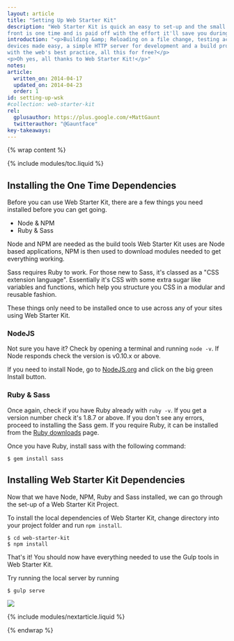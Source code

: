 ```yaml
---
layout: article
title: "Setting Up Web Starter Kit"
description: "Web Starter Kit is quick an easy to set-up and the small cost up
front is one time and is paid off with the effort it'll save you during development."
introduction: "<p>Building &amp; Reloading on a file change, testing across
devices made easy, a simple HTTP server for development and a build process
with the web's best practice, all this for free?</p>
<p>Oh yes, all thanks to Web Starter Kit!</p>"
notes:
article:
  written_on: 2014-04-17
  updated_on: 2014-04-23
  order: 1
id: setting-up-wsk
#collection: web-starter-kit
rel:
  gplusauthor: https://plus.google.com/+MattGaunt
  twitterauthor: "@Gauntface"
key-takeaways:
---
```


{% wrap content %}

{% include modules/toc.liquid %}

## Installing the One Time Dependencies

Before you can use Web Starter Kit, there are a few things you need installed
before you can get going.

 - Node &amp; NPM
 - Ruby &amp; Sass

Node and NPM are needed as the build tools Web Starter Kit uses are Node based
applications, NPM is then used to download modules needed to get everything
working.

Sass requires Ruby to work. For those new to Sass, it's classed as a "CSS
extension language". Essentially it's CSS with some extra sugar like variables
and functions, which help you structure you CSS in a modular and reusable fashion.

These things only need to be installed once to use across any of your sites
using Web Starter Kit.

### NodeJS

Not sure you have it? Check by opening a terminal and running `node
-v`. If Node responds check the version is v0.10.x or above.

If you need to install Node, go to [NodeJS.org](http://nodejs.org/) and click
on the big green Install button.

### Ruby &amp; Sass

Once again, check if you have Ruby already with `ruby -v`.
If you get a version number check it's 1.8.7 or above. If you don't see any
errors, proceed to installing the Sass gem. If you require Ruby, it can be
installed from the [Ruby downloads](https://www.ruby-lang.org/en/downloads/)
page.

Once you have Ruby, install sass with the following command:

    $ gem install sass

## Installing Web Starter Kit Dependencies

Now that we have Node, NPM, Ruby and Sass installed, we can go through the
set-up of a Web Starter Kit Project.

To install the local dependencies of Web Starter Kit, change directory into your
project folder and run `npm install`.

    $ cd web-starter-kit
    $ npm install

That's it!
You should now have everything needed to use the Gulp tools in Web Starter Kit.

Try running the local server by running

    $ gulp serve

<img src="images/wsk-on-pixel-n5.png">

{% include modules/nextarticle.liquid %}

{% endwrap %}
